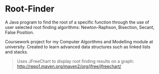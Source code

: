 # Root-Finder
A Java program to find the root of a specific function through the use of user selected root finding algorithms: Newton-Raphson, Bisection, Secant, False Position.

Coursework project for my Computer Algorithms and Modelling module at university.
Created to learn advanced data structures such as linked lists and stacks.

>Uses JFreeChart to display root finding results on a graph: http://repo1.maven.org/maven2/org/jfree/jfreechart/

